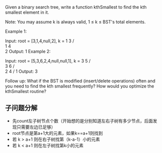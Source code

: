 Given a binary search tree, write a function kthSmallest to find the kth smallest element in it.

Note:
You may assume k is always valid, 1 ≤ k ≤ BST's total elements.

Example 1:

Input: root = [3,1,4,null,2], k = 1
   3
  / \
 1   4
  \
   2
Output: 1
Example 2:

Input: root = [5,3,6,2,4,null,null,1], k = 3
       5
      / \
     3   6
    / \
   2   4
  /
 1
Output: 3

Follow up:
What if the BST is modified (insert/delete operations) often and you need to find the kth smallest frequently? How would you optimize the kthSmallest routine?

## 子问题分解

+ 先count左子树节点个数（开始想的是分别知道左右子树有多少节点，后面发现只需要左边已足够）
+ root节点是第a+1大的元素，如果k==a+1则找到
+ 若 k > a+1 则在右子树找第（k-a-1）小的元素
+ 若 k < a+1 则在左子树找第k小的元素